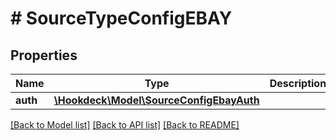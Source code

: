 # # SourceTypeConfigEBAY

## Properties

Name | Type | Description | Notes
------------ | ------------- | ------------- | -------------
**auth** | [**\Hookdeck\Model\SourceConfigEbayAuth**](SourceConfigEbayAuth.md) |  | [optional]

[[Back to Model list]](../../README.md#models) [[Back to API list]](../../README.md#endpoints) [[Back to README]](../../README.md)
